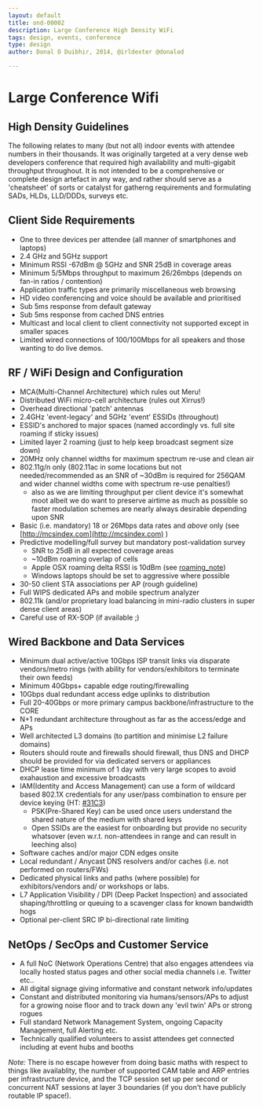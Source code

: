 ```yaml
---
layout: default
title: ond-00002
description: Large Conference High Density WiFi
tags: design, events, conference
type: design
author: Donal O Duibhir, 2014, @irldexter @donalod

---
```

# Large Conference Wifi

## High Density Guidelines

The following relates to many (but not all) indoor events with attendee numbers in their thousands. It was originally targeted at a very dense web developers conference that required high availability and multi-gigabit throughput throughout. It is not intended to be a comprehensive or complete design artefact in any way, and rather should serve as a 'cheatsheet' of sorts or catalyst for gatherng requirements and formulating SADs, HLDs, LLD/DDDs, surveys etc.

## Client Side Requirements
- One to three devices per attendee (all manner of smartphones and laptops)
- 2.4 GHz and 5GHz support
- Minimum RSSI -67dBm @ 5GHz and SNR 25dB in coverage areas
- Minimum 5/5Mbps throughput to maximum 26/26mbps (depends on fan-in ratios / contention)
- Application traffic types are primarily miscellaneous web browsing
- HD video conferencing and voice should be available and prioritised
- Sub 5ms response from default gateway
- Sub 5ms response from cached DNS entries
- Multicast and local client to client connectivity not supported except in smaller spaces
- Limited wired connections of 100/100Mbps for all speakers and those wanting to do live demos.

## RF / WiFi Design and Configuration
- MCA(Multi-Channel Architecture) which rules out Meru!
- Distributed WiFi micro-cell architecture (rules out Xirrus!)
- Overhead directional 'patch' antennas
- 2.4GHz 'event-legacy' and 5GHz 'event' ESSIDs (throughout)
- ESSID's anchored to major spaces (named accordingly vs. full site roaming if sticky issues)
- Limited layer 2 roaming (just to help keep broadcast segment size down)
- 20MHz only channel widths for maximum spectrum re-use and clean air
- 802.11g/n only (802.11ac in some locations but not needed/recommended as an SNR of ~30dBm is required for 256QAM and wider channel widths come with spectrum re-use penalties!)
  * also as we are limiting throughput per client device it's somewhat moot albeit we do want to preserve airtime as much as possible so faster modulation schemes are nearly always desirable depending upon SNR
- Basic (i.e. mandatory) 18 or 26Mbps data rates and *above* only (see [http://mcsindex.com](http://mcsindex.com) )
- Predictive modelling/full survey but mandatory post-validation survey
  * SNR to 25dB in all expected coverage areas
  * ~10dBm roaming overlap of cells 
  * Apple OSX roaming delta RSSI is 10dBm (see [roaming_note](https://gist.github.com/donalod/3e0885dcc5c786b8538e))
  * Windows laptops should be set to aggressive where possible
- 30-50 client STA associations per AP (rough guideline)
- Full WIPS dedicated APs and mobile spectrum analyzer
- 802.11k (and/or proprietary load balancing in mini-radio clusters in super dense client areas)
- Careful use of RX-SOP (if available ;)

## Wired Backbone and Data Services
- Minimum dual active/active 10Gbps ISP transit links via disparate vendors/metro rings (with ability for vendors/exhibitors to terminate their own feeds)
- Minimum 40Gbps+ capable edge routing/firewalling
- 10Gbps dual redundant access edge uplinks to distribution
- Full 20-40Gbps or more primary campus backbone/infrastructure to the CORE
- N+1 redundant architecture throughout as far as the access/edge and APs
- Well architected L3 domains (to partition and minimise L2 failure domains)
- Routers should route and firewalls should firewall, thus DNS and DHCP should be provided for via dedicated servers or appliances 
- DHCP lease time minimum of 1 day with very large scopes to avoid exahaustion and excessive broadcasts
- IAM(Identity and Access Management) can use a form of wildcard based 802.1X credentials for any user/pass combination to ensure per device keying (HT: [#31C3](http://events.ccc.de/congress/2014/wiki/Static:Network#WPA2_802.1X.2C_encryption))
  * PSK(Pre-Shared Key) can be used once users understand the shared nature of the medium with shared keys
  * Open SSIDs are the easiest for onboarding but provide no security whatsover (even w.r.t. non-attendees in range and can result in leeching also)
- Software caches and/or major CDN edges onsite
- Local redundant / Anycast DNS resolvers and/or caches (i.e. not performed on routers/FWs)
- Dedicated physical links and paths (where possible) for exhibitors/vendors and/ or workshops or labs.
- L7 Application Visibility / DPI (Deep Packet Inspection) and associated shaping/throttling or queuing to a scavenger class for known bandwidth hogs
- Optional per-client SRC IP bi-directional rate limiting

## NetOps / SecOps and Customer Service
- A full NoC (Network Operations Centre) that also engages attendees via locally hosted status pages and other social media channels i.e. Twitter etc..
- All digital signage giving informative and constant network info/updates
- Constant and distributed monitoring via humans/sensors/APs to adjust for a growing noise floor and to track down any 'evil twin' APs or strong rogues
- Full standard Network Management System, ongoing Capacity Management, full Alerting etc.
- Technically qualified volunteers to assist attendees get connected including at event hubs and booths

*Note:* There is no escape however from doing basic maths with respect to things like availablity, the number of supported CAM table and ARP entries per infrastructure device, and the TCP session set up per second or concurrent NAT sessions at layer 3 boundaries (if you don't have publicly routable IP space!).